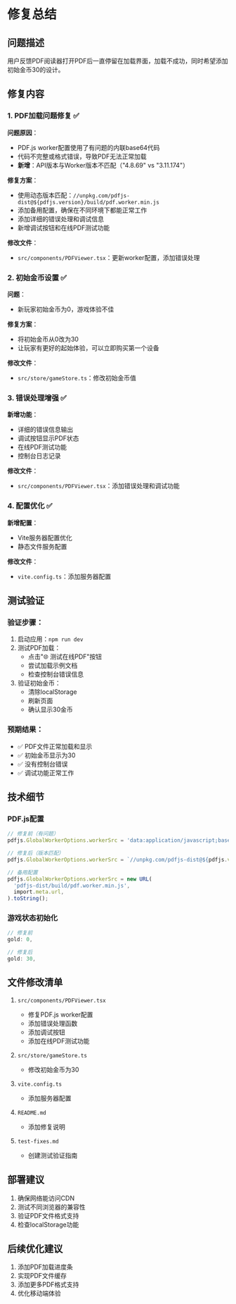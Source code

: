 # 修复总结

## 问题描述
用户反馈PDF阅读器打开PDF后一直停留在加载界面，加载不成功，同时希望添加初始金币30的设计。

## 修复内容

### 1. PDF加载问题修复 ✅

**问题原因**：
- PDF.js worker配置使用了有问题的内联base64代码
- 代码不完整或格式错误，导致PDF无法正常加载
- **新增**：API版本与Worker版本不匹配（"4.8.69" vs "3.11.174"）

**修复方案**：
- 使用动态版本匹配：`//unpkg.com/pdfjs-dist@${pdfjs.version}/build/pdf.worker.min.js`
- 添加备用配置，确保在不同环境下都能正常工作
- 添加详细的错误处理和调试信息
- 新增调试按钮和在线PDF测试功能

**修改文件**：
- `src/components/PDFViewer.tsx`：更新worker配置，添加错误处理

### 2. 初始金币设置 ✅

**问题**：
- 新玩家初始金币为0，游戏体验不佳

**修复方案**：
- 将初始金币从0改为30
- 让玩家有更好的起始体验，可以立即购买第一个设备

**修改文件**：
- `src/store/gameStore.ts`：修改初始金币值

### 3. 错误处理增强 ✅

**新增功能**：
- 详细的错误信息输出
- 调试按钮显示PDF状态
- 在线PDF测试功能
- 控制台日志记录

**修改文件**：
- `src/components/PDFViewer.tsx`：添加错误处理和调试功能

### 4. 配置优化 ✅

**新增配置**：
- Vite服务器配置优化
- 静态文件服务配置

**修改文件**：
- `vite.config.ts`：添加服务器配置

## 测试验证

### 验证步骤：
1. 启动应用：`npm run dev`
2. 测试PDF加载：
   - 点击"🌐 测试在线PDF"按钮
   - 尝试加载示例文档
   - 检查控制台错误信息
3. 验证初始金币：
   - 清除localStorage
   - 刷新页面
   - 确认显示30金币

### 预期结果：
- ✅ PDF文件正常加载和显示
- ✅ 初始金币显示为30
- ✅ 没有控制台错误
- ✅ 调试功能正常工作

## 技术细节

### PDF.js配置
```typescript
// 修复前（有问题）
pdfjs.GlobalWorkerOptions.workerSrc = 'data:application/javascript;base64,...';

// 修复后（版本匹配）
pdfjs.GlobalWorkerOptions.workerSrc = `//unpkg.com/pdfjs-dist@${pdfjs.version}/build/pdf.worker.min.js`;

// 备用配置
pdfjs.GlobalWorkerOptions.workerSrc = new URL(
  'pdfjs-dist/build/pdf.worker.min.js',
  import.meta.url,
).toString();
```

### 游戏状态初始化
```typescript
// 修复前
gold: 0,

// 修复后
gold: 30,
```

## 文件修改清单

1. `src/components/PDFViewer.tsx`
   - 修复PDF.js worker配置
   - 添加错误处理函数
   - 添加调试按钮
   - 添加在线PDF测试功能

2. `src/store/gameStore.ts`
   - 修改初始金币为30

3. `vite.config.ts`
   - 添加服务器配置

4. `README.md`
   - 添加修复说明

5. `test-fixes.md`
   - 创建测试验证指南

## 部署建议

1. 确保网络能访问CDN
2. 测试不同浏览器的兼容性
3. 验证PDF文件格式支持
4. 检查localStorage功能

## 后续优化建议

1. 添加PDF加载进度条
2. 实现PDF文件缓存
3. 添加更多PDF格式支持
4. 优化移动端体验 